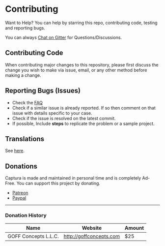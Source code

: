 # Contributing

Want to Help? You can help by starring this repo, contributing code, testing and reporting bugs.

You can always [Chat on Gitter](https://gitter.im/MathewSachin/Screna) for Questions/Discussions.

## Contributing Code

When contributing major changes to this repository, please first discuss the change you wish to make via issue, email, or any other method before making a change.

## Reporting Bugs (Issues)

- Check the [FAQ](docs/FAQ.md)
- Check if a similar issue is already reported. If so then comment on that issue with details specific to your case.
- Check if the issue is resolved on the latest commit.
- If possible, Include **steps** to replicate the problem or a sample project.

## Translations

See [here](docs/Translation.md).

## Donations

Captura is made and maintained in personal time and is completely Ad-Free.
You can support this project by donating.

- [Patreon][patreon]
- [Paypal][paypal]

---

### Donation History

Name                 | Website                 | Amount
---------------------|-------------------------|---------
GOFF Concepts L.L.C. | http://goffconcepts.com | $25

[gratipay]: https://gratipay.com/Screna
[patreon]: https://www.patreon.com/MathewSachin
[paypal]: https://www.paypal.me/MathewSachin
